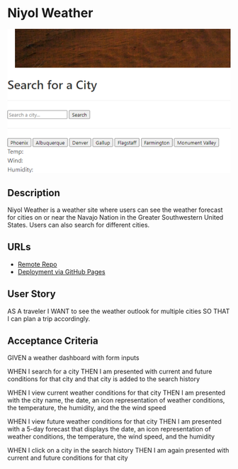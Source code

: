 # Niyol Weather

![Niyol Weather screenshot](assets/images/niyol-weather-1.png)

## Description

Niyol Weather is a weather site where users can see the weather forecast for cities on or near the Navajo Nation in the Greater Southwestern United States. Users can also search for different cities.

## URLs

* [Remote Repo](https://github.com/ChristyGHanson/niyol-weather-dashboard)
* [Deployment via GitHub Pages](https://christyghanson.github.io/niyol-weather-dashboard/)


## User Story 

AS A traveler I WANT to see the weather outlook for multiple cities SO THAT I can plan a trip accordingly.

## Acceptance Criteria

GIVEN a weather dashboard with form inputs

WHEN I search for a city
THEN I am presented with current and future conditions for that city and that city is added to the search history

WHEN I view current weather conditions for that city
THEN I am presented with the city name, the date, an icon representation of weather conditions, the temperature, the humidity, and the the wind speed

WHEN I view future weather conditions for that city
THEN I am presented with a 5-day forecast that displays the date, an icon representation of weather conditions, the temperature, the wind speed, and the humidity

WHEN I click on a city in the search history
THEN I am again presented with current and future conditions for that city
